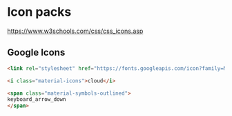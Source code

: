 # Icon packs

https://www.w3schools.com/css/css_icons.asp

## Google Icons

```HTML
<link rel="stylesheet" href="https://fonts.googleapis.com/icon?family=Material+Icons">

<i class="material-icons">cloud</i>

<span class="material-symbols-outlined">
keyboard_arrow_down
</span>
```